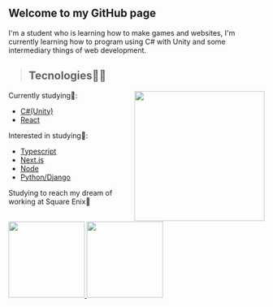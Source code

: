 <h2> Welcome to my GitHub page</h2>
  
I'm a student who is learning how to make games and websites, I'm currently learning how to program using C# with Unity and some intermediary things of web development.

> <h2> Tecnologies👨‍💻 </h2>
Currently studying🚀:
<img src="https://encrypted-tbn0.gstatic.com/images?q=tbn:ANd9GcQ2JC9KDh-UVAiFfDJ7ogzPMQqM24L3rPaVeIk12oxOisxnJ99hOI7hh_Wehb0Bbcx5oDY&usqp=CAU" width="256" height="256" align="right">
<ul>
  <li><a href="https://unity.com/pages/unity-pro-buy-now" target="_blank">C#(Unity)</a></li>
  <li><a href="https://reactjs.org/" target="_blank">React</a></li>
</ul>
Interested in studying📘:
<ul>
  <li><a href="https://www.typescriptlang.org/" target="_blank">Typescript</a></li>
  <li><a href="https://nextjs.org/" target="_blank">Next.js</a></li>
  <li><a href="https://nodejs.org/en/" target="_blank">Node</a></li>
  <li><a href="https://www.python.org/" target="_blank">Python/Django</a></li>
</ul>

Studying to reach my dream of working at Square Enix🤩

<br>
<div>
  <a href="https://github.com/PedroAugusto31">
<img max-width="50%" height="150px" src="https://github-readme-stats.vercel.app/api?username=PedroAugusto31&show_icons=true&theme=tokyonight&include_all_commits=true&count_private=true"/>
<img max-width="50%" height="150px" src="https://github-readme-stats.vercel.app/api/top-langs/?username=PedroAugusto31&layout=compact&langs_count=16&theme=tokyonight"/>
  </a>                                                                                                                                
</div>
